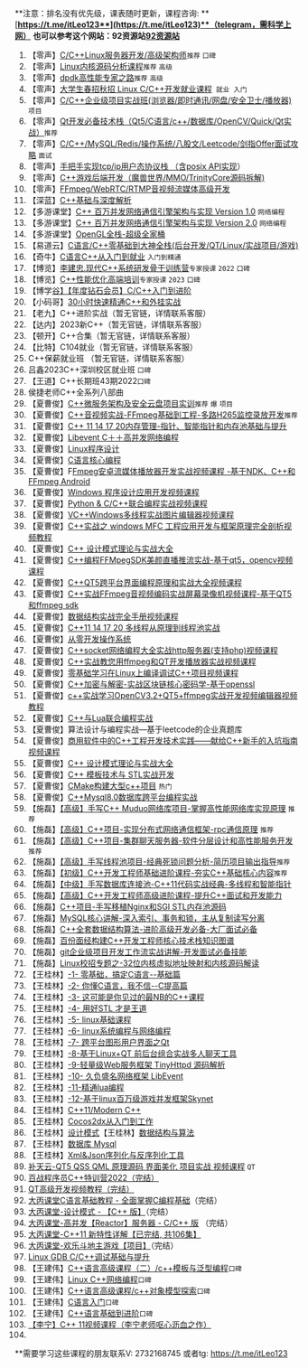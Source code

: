 **注意：排名没有优先级，课表随时更新，课程咨询: **[**https://t.me/itLeo123**](https://t.me/itLeo123)**（telegram，需科学上网）**
**也可以参考这个网站：92资源站[92资源站](https://92ydl.com)**



1. 【零声】[C/C++Linux服务器开发/⾼级架构师](https://ke.qq.com/course/420945)`推荐` `口碑` 
2. 【零声】[Linux内核源码分析课程](https://ke.qq.com/course/3294666)`推荐` `高级`
3. 【零声】[dpdk高性能专家之路](https://ke.qq.com/course/3941319)`推荐` `高级` 
4. 【零声】[大学生春招秋招 Linux C/C++开发就业课程](https://ke.qq.com/course/443231)` 就业 入门`
5. 【零声】[C/C++企业级项目实战班(浏览器/即时通讯/网盘/安全卫士/播放器)](https://ke.qq.com/course/3025736#term_id=103141642)  `项目`
6. 【零声】[Qt开发必备技术栈（Qt5/C语言/c++/数据库/OpenCV/Quick/Qt实战）](https://ke.qq.com/course/5820590#term_id=106031247)`推荐` 
7. 【零声】[C/C++/MySQL/Redis/操作系统/八股文/Leetcode/剑指Offer面试攻略](https://ke.qq.com/course/5478818#term_id=105664682) `面试`
8. 【零声】[手把手实现tcp/ip用户态协议栈 （含posix API实现](https://ke.qq.com/course/6032210#term_id=106261530)）
9. 【零声】[C++游戏后端开发（魔兽世界/MMO/TrinityCore源码拆解)](https://it.0voice.com/p/t_pc/goods_pc_detail/goods_detail/course_2UW5u5kvVOqV8eIl3AZUImeuLds)
10. 【零声】[FFmpeg/WebRTC/RTMP⾳视频流媒体⾼级开发](https://ke.qq.com/course/468797)
11. 【深蓝】[C++基础与深度解析](https://www.shenlanxueyuan.com/course/578?source=1)
12. 【多游课堂】[C++ 百万并发⽹络通信引擎架构与实现 Version 1.0](https://ke.qq.com/course/331549#term_id=100393519) `网络编程` 
13. 【多游课堂】[C++ 百万并发⽹络通信引擎架构与实现 Version 2.0](https://ke.qq.com/course/3098198#term_id=103219603) `网络编程` 
14. 【多游课堂】[OpenGL全栈-超级全家桶](https://edu.51cto.com/topic/1351.html) 
15. 【易道云】[C语言/C++零基础到大神全栈(后台开发/QT/Linux/实战项目/游戏)](https://ke.qq.com/course/450953#term_id=103588434)
16. 【奇牛】[C语言C++从入门到就业](https://ke.qq.com/course/1709083#term_id=103296432) `入门到精通`
17. 【博览】[李建忠.现代C++系统研发骨干训练营](http://boolan.com/workshop/10026)`专家授课` `2022` `口碑`
18. 【博览】[C++性能优化高端培训](http://boolan.com/workshop/10022)`专家授课` `2023` `口碑`
19. 【博学[⾕】【年度钻⽯会员】C/C++入门到进阶](https://www.boxuegu.com/course/outline-1335.html)
20. 【⼩码哥】[30⼩时快速精通C++和外挂实战](https://ke.qq.com/course/336509)
21. 【老九】C++进阶实战（暂无官链，详情联系客服）
22. 【达内】2023新C++（暂无官链，详情联系客服）
23. 【顿开】C++合集（暂无官链，详情联系客服）
24. 【比特】C104就业（暂无官链，详情联系客服）
25. C++保薪就业班 （暂无官链，详情联系客服）
26. 吕鑫2023C++深圳校区就业班 `口碑`
27. 【王道】C++长期班43期2022`口碑` 
28. 侯捷老师C++全系列八部曲
29. 【夏曹俊】[C++微服务架构及安全云盘项⽬实训](https://edu.51cto.com/course/23308.html)`推荐` `爆` `项目`
30. 【夏曹俊】[C++⾳视频实战-FFmpeg基础到⼯程-多路H265监控录放开发](https://edu.51cto.com/course/24960.html)`推荐`
31. 【夏曹俊】[C++ 11 14 17 20内存管理-指针、智能指针和内存池基础与提升](https://edu.51cto.com/course/28411.html)
32. 【夏曹俊】[Libevent C＋＋高并发网络编程](https://edu.51cto.com/course/17731.html)
33. 【夏曹俊】[Linux程序设计](https://edu.51cto.com/course/18055.html)
34. 【夏曹俊】[C语言核心编程](https://edu.51cto.com/course/14985.html)
35. 【夏曹俊】F[Fmpeg安卓流媒体播放器开发实战视频课程 -基于NDK、C++和 FFmpeg Android](https://edu.51cto.com/course/12822.html)
36. 【夏曹俊】[Windows 程序设计应用开发视频课程](https://edu.51cto.com/course/12840.html)
37. 【夏曹俊】[Python & C/C++联合编程实战视频课程](https://edu.51cto.com/course/15278.html)
38. 【夏曹俊】[VC++Windows多线程实战图片编辑器视频课程](https://edu.51cto.com/course/8175.html)
39. 【夏曹俊】[C++实战之 windows MFC 工程应用开发与框架原理完全剖析视频教程](https://edu.51cto.com/course/13746.html)
40. 【夏曹俊】[C++ 设计模式理论与实战大全](https://edu.51cto.com/course/13912.html)
41. 【夏曹俊】[C++编程FFMpegSDK美颜直播推流实战-基于qt5，opencv视频课程](https://edu.51cto.com/course/10840.html)
42. 【夏曹俊】[C++QT5跨平台界面编程原理和实战大全视频课程](https://edu.51cto.com/course/11507.html)
43. 【夏曹俊】[C++实战FFmpeg音视频编码实战屏幕录像机视频课程-基于QT5和ffmpeg sdk](https://edu.51cto.com/course/10359.html)
44. 【夏曹俊】[数据结构实战完全手册视频课程](https://edu.51cto.com/course/14944.html)
45. 【夏曹俊】[C++11 14 17 20 多线程从原理到线程池实战](https://edu.51cto.com/course/26869.html)
46. 【夏曹俊】[从零开发操作系统](https://edu.51cto.com/course/23737.html)
47. 【夏曹俊】[C++socket网络编程大全实战http服务器(支持php)视频课程](https://edu.51cto.com/course/8486.html)
48. 【夏曹俊】[C++实战教您用ffmpeg和QT开发播放器实战视频课程](https://edu.51cto.com/course/8059.html)
49. 【夏曹俊】[零基础学习在Linux上编译调试C++项目视频课程](https://edu.51cto.com/course/8237.html)
50. 【夏曹俊】[C++加密与解密-实战区块链核心密码学-基于openssl](https://edu.51cto.com/course/23805.html)
51. 【夏曹俊】[c++实战学习OpenCV3.2+QT5+ffmpeg实战开发视频编辑器视频教程](https://edu.51cto.com/course/8934.html)
52. 【夏曹俊】[C++与Lua联合编程实战](https://edu.51cto.com/course/7559.html)
53. 【夏曹俊】算法设计与编程实战—基于leetcode的企业真题库
54. 【夏曹俊】[商用软件中的C++工程开发技术实践——献给C++新手的入坑指南视频课程](https://edu.51cto.com/course/15559.html)
55. 【夏曹俊】[C++ 设计模式理论与实战大全](https://edu.51cto.com/course/13912.html)
56. 【夏曹俊】[C++ 模板技术与 STL实战开发](https://edu.51cto.com/course/13911.html)
57. 【夏曹俊】[CMake构建大型c++项目](https://edu.51cto.com/course/31970.html) `热门`
58. 【夏曹俊】[C++Mysql8.0数据库跨平台编程实战](https://edu.51cto.com/course/16608.html)
59. 【施磊】[【高级】手写C++ Muduo网络库项目-掌握高性能网络库实现原理](https://ke.qq.com/course/2738928) `推荐` 
60. 【施磊】[【高级】C++项目-实现分布式网络通信框架-rpc通信原理](https://ke.qq.com/course/2261773) `推荐` 
61. 【施磊】[【高级】C++项目-集群聊天服务器-软件分层设计和高性能服务开发](https://ke.qq.com/course/1242723) `推荐`
62. 【施磊】[【高级】手写线程池项目-经典死锁问题分析-简历项目输出指导](https://ke.qq.com/course/4158045)`推荐` 
63. 【施磊】[【初级】C++开发工程师基础进阶课程-夯实C++基础核心内容](https://ke.qq.com/course/464039)`推荐` 
64. 【施磊】[【中级】手写数据库连接池-C++11代码实战经典-多线程和智能指针](https://ke.qq.com/course/443728)
65. 【施磊】[【高级】C++开发工程师高级进阶课程-提升C++面试和开发能力](https://ke.qq.com/course/422098)
66. 【施磊】[C++项目-手写移植Nginx和SGI STL内存池源码](https://ke.qq.com/course/433198)
67. 【施磊】[MySQL核心讲解-深入索引、事务和锁，主从复制读写分离](https://ke.qq.com/course/3454918)
68. 【施磊】[C++全套数据结构算法-进阶高级开发必备-大厂面试必备](https://ke.qq.com/course/485406)
69. 【施磊】[百份面经构建C++开发工程师核心技术栈知识图谱](https://ke.qq.com/course/3030334#term_id=103626431)
70. 【施磊】[git企业级项目开发工作流实战讲解-开发面试必备技能](https://ke.qq.com/course/424491#term_id=103549816)
71. 【施磊】[Linux校招专题之-32位内核虚拟地址映射和内核源码解读](https://ke.qq.com/course/5541413/13718095484194341?quicklink=1#term_id=105732413)
72. 【王桂林】[-1- 零基础，搞定C语言--基础篇](http://edu.nzhsoft.cn/index/mulitcourse/detail.html?cid=2)
73. 【王桂林】[-2- 你懂C语言，我不信--C提高篇](http://edu.nzhsoft.cn/index/mulitcourse/detail.html?cid=1)
74. 【王桂林】[-3- 这可能是你见过的最NB的C++课程](http://edu.nzhsoft.cn/index/mulitcourse/detail.html?cid=5)
75. 【王桂林】[-4- 用好STL 才是王道](http://edu.nzhsoft.cn/index/mulitcourse/detail.html?cid=3)
76. 【王桂林】[-5- linux基础课程](http://edu.nzhsoft.cn/index/mulitcourse/detail.html?cid=6)
77. 【王桂林】[-6- linux系统编程与网络编程](http://edu.nzhsoft.cn/index/mulitcourse/detail.html?cid=7)
78. 【王桂林】[-7- 跨平台图形用户界面之Qt](http://edu.nzhsoft.cn/index/mulitcourse/detail.html?cid=8)
79. 【王桂林】[-8-基于Linux+QT 前后台组合实战多人聊天工具](http://edu.nzhsoft.cn/index/mulitcourse/detail.html?cid=13)
80. 【王桂林】[-9-轻量级Web服务框架 TinyHttpd 源码解析](http://edu.nzhsoft.cn/index/mulitcourse/detail.html?cid=12)
81. 【王桂林】[-10- 久负盛名网络框架 LibEvent](http://edu.nzhsoft.cn/index/mulitcourse/detail.html?cid=11)
82. 【王桂林】[-11-精通lua编程](http://edu.nzhsoft.cn/index/mulitcourse/detail.html?cid=16)
83. 【王桂林】[-12-基于linux百万级游戏并发框架Skynet](http://edu.nzhsoft.cn/index/mulitcourse/detail.html?cid=15)
84. 【王桂林】[C++11/Modern C++](http://edu.nzhsoft.cn/index/mulitcourse/detail.html?cid=28)
85. 【王桂林】[Cocos2dx从入门到工作](http://edu.nzhsoft.cn/index/mulitcourse/detail.html?cid=27)
86. 【王桂林】[设计模式](http://edu.nzhsoft.cn/index/mulitcourse/detail.html?cid=26)【王桂林】[数据结构与算法](http://edu.nzhsoft.cn/index/mulitcourse/detail.html?cid=24)
87. 【王桂林】[数据库 Mysql](http://edu.nzhsoft.cn/index/mulitcourse/detail.html?cid=21)
88. 【王桂林】[Xml&Json序列化与反序列化工具](http://edu.nzhsoft.cn/index/mulitcourse/detail.html?cid=23)
89. [补天云-QT5 QSS QML 原理源码 界面美化 项目实战 视频课程](https://ke.qq.com/course/package/38904#) `QT`
90. [百战程序员C++特训营2022（完结）](https://www.itbaizhan.com/stages/id/39)
91. [QT高级开发视频教程（完结）](https://edu.51cto.com/course/31487.html)
92. [大丙课堂C语言基础教程 - 全面掌握C编程基础](https://edu.subingwen.cn/p/t_pc/goods_pc_detail/goods_detail/p_64db7c18e4b03e4b54e641d7?product_id=p_64db7c18e4b03e4b54e641d7)（完结）
93. [大丙课堂-设计模式 - 【C++ 版】](https://edu.subingwen.cn/p/t_pc/goods_pc_detail/goods_detail/p_63c02253e4b07b05582e3121?product_id=p_63c02253e4b07b05582e3121)（完结）
94. [大丙课堂-高并发【Reactor】服务器 - C/C++ 版](https://edu.subingwen.cn/p/t_pc/goods_pc_detail/goods_detail/p_62fe5f67e4b00a4f3735ae62?product_id=p_62fe5f67e4b00a4f3735ae62) （完结）
95. [大丙课堂-C++11 新特性详解【已完结, 共106集】](https://edu.subingwen.cn/p/t_pc/goods_pc_detail/goods_detail/p_61a8e0a5e4b00db3cebeae49?product_id=p_61a8e0a5e4b00db3cebeae49)
96. [大丙课堂-欢乐斗地主游戏【项目】](https://edu.subingwen.cn/p/t_pc/goods_pc_detail/goods_detail/p_619f2ad6e4b09240f0e3f719?product_id=p_619f2ad6e4b09240f0e3f719)（完结）
97. [Linux GDB C/C++调试基础与提升](https://edu.51cto.com/course/27750.html)
98. 【王建伟】[C++语言高级课程（二）/c++模板与泛型编程](https://edu.51cto.com/course/24885.html)`口碑`
99. 【王建伟】[Linux C++网络编程](https://edu.51cto.com/course/16432.html)`口碑`
100. 【王建伟】[C++语言高级课程/c++对象模型探索](https://edu.51cto.com/course/15342.html)`口碑`
101. 【王建伟】[C语言入门](https://edu.51cto.com/course/15290.html)`口碑`
102. 【王建伟】[C++语言基础到进阶](https://edu.51cto.com/course/15271.html)`口碑`
103. [【李宁】C++ 11视频课程（李宁老师呕心沥血之作）](https://edu.51cto.com/course/1384.html)
104. 
**需要学习这些课程的朋友联系V: 2732168745  或者tg: https://t.me/itLeo123
